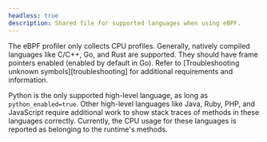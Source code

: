 ```yaml
---
headless: true
description: Shared file for supported languages when using eBPF.
---
```


[//]: # 'This file documents the supported languages when using eBPF in Pyroscope.'
[//]: # 'This shared file is included in these locations:'
[//]: # '/pyroscope/docs/sources/configure-client/grafana-alloy/_index.md'
[//]: # '/pyroscope/docs/sources/configure-client/grafana-alloy/ebpf/_index.md'
[//]: #
[//]: # 'If you make changes to this file, verify that the meaning and content are not changed in any place where the file is included.'
[//]: # 'Any links should be fully qualified and not relative: /docs/grafana/ instead of ../grafana/.'

The eBPF profiler only collects CPU profiles.
Generally, natively compiled languages like C/C++, Go, and Rust are supported. They should have frame pointers enabled (enabled by default in Go).
Refer to [Troubleshooting unknown symbols][troubleshooting] for additional requirements and information.

Python is the only supported high-level language, as long as `python_enabled=true`.
Other high-level languages like Java, Ruby, PHP, and JavaScript require additional work to show stack traces of methods in these languages correctly.
Currently, the CPU usage for these languages is reported as belonging to the runtime's methods.